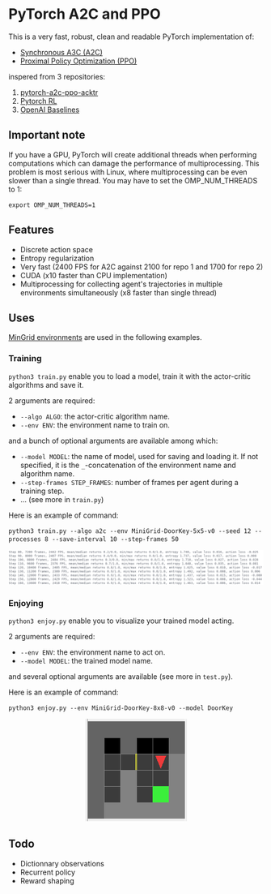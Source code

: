 # PyTorch A2C and PPO

This is a very fast, robust, clean and readable PyTorch implementation of:

- [Synchronous A3C (A2C)](https://arxiv.org/pdf/1602.01783.pdf)
- [Proximal Policy Optimization (PPO)](https://arxiv.org/pdf/1707.06347.pdf)

inspered from 3 repositories:

1. [pytorch-a2c-ppo-acktr](https://github.com/ikostrikov/pytorch-a2c-ppo-acktr)
2. [Pytorch RL](https://github.com/Khrylx/PyTorch-RL)
3. [OpenAI Baselines](https://github.com/openai/baselines)

## Important note

If you have a GPU, PyTorch will create additional threads when performing computations which can damage the performance of multiprocessing. This problem is most serious with Linux, where multiprocessing can be even slower than a single thread. You may have to set the OMP_NUM_THREADS to 1:

```
export OMP_NUM_THREADS=1
```

## Features

- Discrete action space
- Entropy regularization
- Very fast (2400 FPS for A2C against 2100 for repo 1 and 1700 for repo 2)
- CUDA (x10 faster than CPU implementation)
- Multiprocessing for collecting agent's trajectories in multiple environments simultaneously (x8 faster than single thread)

## Uses

[MinGrid environments](https://github.com/maximecb/gym-minigrid) are used in the following examples.

### Training

`python3 train.py` enable you to load a model, train it with the actor-critic algorithms and save it.

2 arguments are required:
- `--algo ALGO`: the actor-critic algorithm name.
- `--env ENV`: the environment name to train on.

and a bunch of optional arguments are available among which:
- `--model MODEL`: the name of model, used for saving and loading it. If not specified, it is the `_`-concatenation of the environment name and algorithm name.
- `--step-frames STEP_FRAMES`: number of frames per agent during a training step.
- ... (see more in `train.py`)

Here is an example of command:
```
python3 train.py --algo a2c --env MiniGrid-DoorKey-5x5-v0 --seed 12 --processes 8 --save-interval 10 --step-frames 50
```

<p align="center"><img src="README-images/train-log.png"></p>

### Enjoying

`python3 enjoy.py` enable you to visualize your trained model acting.

2 arguments are required:
- `--env ENV`: the environment name to act on.
- `--model MODEL`: the trained model name.

and several optional arguments are available (see more in `test.py`).

Here is an example of command:
```
python3 enjoy.py --env MiniGrid-DoorKey-8x8-v0 --model DoorKey
```

<p align="center"><img src="README-images/enjoy-doorkey.gif"></p>

## Todo

- Dictionnary observations
- Recurrent policy
- Reward shaping